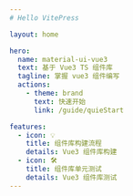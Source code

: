 ```yaml
---
# Hello VitePress

layout: home

hero:
  name: material-ui-vue3
  text: 基于 Vue3 TS 组件库
  tagline: 掌握 vue3 组件编写
  actions:
    - theme: brand
      text: 快速开始
      link: /guide/quieStart

features:
  - icon: 💡
    title: 组件库构建流程
    details: Vue3 组件库构建
  - icon: 🛠️
    title: 组件库单元测试
    details: Vue3 组件库测试
---
```


